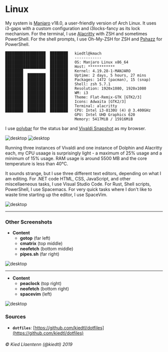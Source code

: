 # Linux

My system is [Manjaro](https://manjaro.org) v18.0, a user-friendly version of Arch Linux. It uses i3-gaps with a custom configuration and i3locks-fancy as its lock mechanism. For the terminal, I use [Alacritty](https://github.com/jwilm/alacritty) with ZSH and sometimes PowerShell. For the shell prompts, I use Oh-My-ZSH for ZSH and [Pshazz](https://github.com/lukesampson/pshazz) for PowerShell.

```
██████████████████  ████████   kiedtl@kmach
██████████████████  ████████   ------------
██████████████████  ████████   OS: Manjaro Linux x86_64
██████████████████  ████████   Host: ************
████████            ████████   Kernel: 4.19.28-1-MANJARO
████████  ████████  ████████   Uptime: 2 days, 5 hours, 27 mins
████████  ████████  ████████   Packages: 1472 (pacman), 15 (snap)
████████  ████████  ████████   Shell: zsh 5.7.1
████████  ████████  ████████   Resolution: 1920x1080, 1920x1080
████████  ████████  ████████   WM: i3
████████  ████████  ████████   Theme: Flat-Remix-GTK [GTK2/3]
████████  ████████  ████████   Icons: Adwaita [GTK2/3]
████████  ████████  ████████   Terminal: alacritty
████████  ████████  ████████   CPU: Intel i3-8130U (4) @ 3.400GHz
                               GPU: Intel UHD Graphics 620
                               Memory: 5417MiB / 15916MiB
```

I use [polybar](https://polybar.github.io) for the status bar and [Vivaldi Snapshot](https://vivaldi.com) as my browser.

<picture>
  <source srcset="/images/linux.webp" type="image/webp">
  <source srcset="/images/linux.jpg" type="image/png">
  <img src="/images/linux.jpg" alt="desktop">
</picture>

<picture>
  <source srcset="/images/vivaldi-scr.webp" type="image/webp">
  <source srcset="/images/vivaldi-scr.jpg" type="image/png">
  <img src="/images/vivaldi-scr.jpg" alt="desktop">
</picture>

Running three instances of Vivaldi and one instance of Dolphin and Alacritty each, my CPU usaage is surprisingly light - a maximum of 25% usage and a minimum of 15% usage. RAM usage is around 5500 MB and the core temperature is less than 40&#176;C.

It sounds strange, but I use three different text editors, depending on what I am editing. For .NET code HTML, CSS, JavaScript, and other miscellaeneous tasks, I use Visual Studio Code. For Rust, Shell scripts, PowerShell, I use Spacemacs. For very quick tasks where I don't like to waste time starting up the editor, I use SpaceVim.

<picture>
  <source srcset="/images/screenshot-editors-1.webp" type="image/webp">
  <source srcset="/images/screenshot-editors-1.jpg" type="image/png">
  <img src="/images/screenshot-editors-1.jpg" alt="desktop">
</picture>

---

### Other Screenshots

- **Content**
    - **gotop** (far left)
    - **cmatrix** (top middle)
    - **neofetch** (bottom middle)
    - **pipes.sh** (far right)

<picture>
  <source srcset="/images/screenshot-laptop-1.webp" type="image/webp">
  <source srcset="/images/screenshot-laptop-1.png" type="image/png">
  <img src="/images/screenshot-laptop-1.png" alt="desktop">
</picture>

---

- **Content**
    - **peaclock** (top right)
    - **neofetch** (bottom right)
    - **spacevim** (left)

<picture>
  <source srcset="/images/screenshot-laptop-2.webp" type="image/webp">
  <source srcset="/images/screenshot-laptop-2.png" type="image/png">
  <img src="/images/screenshot-laptop-2.png" alt="desktop">
</picture>

### Sources
- **`dotfiles`**: [https://github.com/kiedtl/dotfiles](https://github.com/kiedtl/dotfiles)

###### &#xA9; Kied Llaentenn (@kiedtl) 2019
